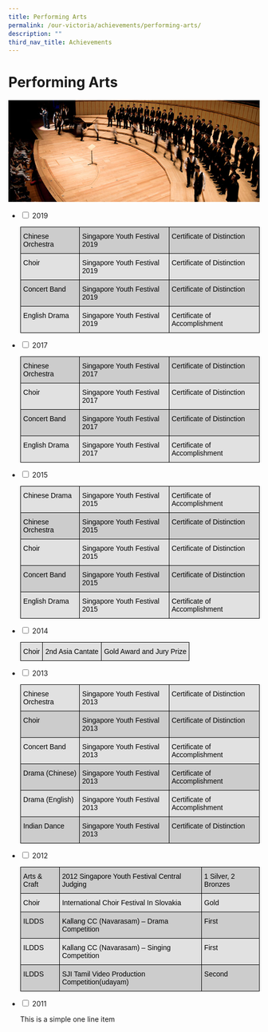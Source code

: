 ```yaml
---
title: Performing Arts
permalink: /our-victoria/achievements/performing-arts/
description: ""
third_nav_title: Achievements
---
```

# **Performing Arts**

![](/images/ach_performing_arts-2.jpg)


<ul class="jekyllcodex_accordion">
  <li>
    <input type="checkbox" id="accordion1">
    <label for="accordion1">2019</label>
    <div>
      <p><table style="border-collapse:collapse;border-spacing:0" class="tg"><thead><tr><th style="background-color:#CCC;border-color:#000000;border-style:solid;border-width:1px;color:#000000;font-family:Arial, sans-serif;font-size:14px;font-weight:normal;overflow:hidden;padding:10px 5px;text-align:left;vertical-align:top;word-break:normal">Chinese Orchestra</th><th style="background-color:#CCC;border-color:#000000;border-style:solid;border-width:1px;color:#000000;font-family:Arial, sans-serif;font-size:14px;font-weight:normal;overflow:hidden;padding:10px 5px;text-align:left;vertical-align:top;word-break:normal">Singapore Youth Festival 2019</th><th style="background-color:#CCC;border-color:#000000;border-style:solid;border-width:1px;color:#000000;font-family:Arial, sans-serif;font-size:14px;font-weight:normal;overflow:hidden;padding:10px 5px;text-align:left;vertical-align:top;word-break:normal">Certificate of Distinction</th></tr></thead><tbody><tr><td style="background-color:#E1E1E1;border-color:#000000;border-style:solid;border-width:1px;color:#000000;font-family:Arial, sans-serif;font-size:14px;overflow:hidden;padding:10px 5px;text-align:left;vertical-align:top;word-break:normal">Choir</td><td style="background-color:#E1E1E1;border-color:#000000;border-style:solid;border-width:1px;color:#000000;font-family:Arial, sans-serif;font-size:14px;overflow:hidden;padding:10px 5px;text-align:left;vertical-align:top;word-break:normal">Singapore Youth Festival 2019</td><td style="background-color:#E1E1E1;border-color:#000000;border-style:solid;border-width:1px;color:#000000;font-family:Arial, sans-serif;font-size:14px;overflow:hidden;padding:10px 5px;text-align:left;vertical-align:top;word-break:normal">Certificate of Distinction</td></tr><tr><td style="background-color:#CCC;border-color:#000000;border-style:solid;border-width:1px;color:#000000;font-family:Arial, sans-serif;font-size:14px;overflow:hidden;padding:10px 5px;text-align:left;vertical-align:top;word-break:normal">Concert Band</td><td style="background-color:#CCC;border-color:#000000;border-style:solid;border-width:1px;color:#000000;font-family:Arial, sans-serif;font-size:14px;overflow:hidden;padding:10px 5px;text-align:left;vertical-align:top;word-break:normal">Singapore Youth Festival 2019</td><td style="background-color:#CCC;border-color:#000000;border-style:solid;border-width:1px;color:#000000;font-family:Arial, sans-serif;font-size:14px;overflow:hidden;padding:10px 5px;text-align:left;vertical-align:top;word-break:normal">Certificate of Distinction</td></tr><tr><td style="background-color:#E1E1E1;border-color:#000000;border-style:solid;border-width:1px;color:#000000;font-family:Arial, sans-serif;font-size:14px;overflow:hidden;padding:10px 5px;text-align:left;vertical-align:top;word-break:normal">English Drama</td><td style="background-color:#E1E1E1;border-color:#000000;border-style:solid;border-width:1px;color:#000000;font-family:Arial, sans-serif;font-size:14px;overflow:hidden;padding:10px 5px;text-align:left;vertical-align:top;word-break:normal">Singapore Youth Festival 2019</td><td style="background-color:#E1E1E1;border-color:#000000;border-style:solid;border-width:1px;color:#000000;font-family:Arial, sans-serif;font-size:14px;overflow:hidden;padding:10px 5px;text-align:left;vertical-align:top;word-break:normal">Certificate of Accomplishment</td></tr></tbody></table></p>
    </div>
	</li>
	 <li>
    <input type="checkbox" id="accordion2">
    <label for="accordion2">2017</label>
    <div>
      <p><table style="border-collapse:collapse;border-spacing:0" class="tg"><thead><tr><th style="background-color:#CCC;border-color:#000000;border-style:solid;border-width:1px;color:#000000;font-family:Arial, sans-serif;font-size:14px;font-weight:normal;overflow:hidden;padding:10px 5px;text-align:left;vertical-align:top;word-break:normal">Chinese Orchestra</th><th style="background-color:#CCC;border-color:#000000;border-style:solid;border-width:1px;color:#000000;font-family:Arial, sans-serif;font-size:14px;font-weight:normal;overflow:hidden;padding:10px 5px;text-align:left;vertical-align:top;word-break:normal">Singapore Youth Festival 2017</th><th style="background-color:#CCC;border-color:#000000;border-style:solid;border-width:1px;color:#000000;font-family:Arial, sans-serif;font-size:14px;font-weight:normal;overflow:hidden;padding:10px 5px;text-align:left;vertical-align:top;word-break:normal">Certificate of Distinction</th></tr></thead><tbody><tr><td style="background-color:#E1E1E1;border-color:#000000;border-style:solid;border-width:1px;color:#000000;font-family:Arial, sans-serif;font-size:14px;overflow:hidden;padding:10px 5px;text-align:left;vertical-align:top;word-break:normal">Choir</td><td style="background-color:#E1E1E1;border-color:#000000;border-style:solid;border-width:1px;color:#000000;font-family:Arial, sans-serif;font-size:14px;overflow:hidden;padding:10px 5px;text-align:left;vertical-align:top;word-break:normal">Singapore Youth Festival 2017</td><td style="background-color:#E1E1E1;border-color:#000000;border-style:solid;border-width:1px;color:#000000;font-family:Arial, sans-serif;font-size:14px;overflow:hidden;padding:10px 5px;text-align:left;vertical-align:top;word-break:normal">Certificate of Distinction</td></tr><tr><td style="background-color:#CCC;border-color:#000000;border-style:solid;border-width:1px;color:#000000;font-family:Arial, sans-serif;font-size:14px;overflow:hidden;padding:10px 5px;text-align:left;vertical-align:top;word-break:normal">Concert Band</td><td style="background-color:#CCC;border-color:#000000;border-style:solid;border-width:1px;color:#000000;font-family:Arial, sans-serif;font-size:14px;overflow:hidden;padding:10px 5px;text-align:left;vertical-align:top;word-break:normal">Singapore Youth Festival 2017</td><td style="background-color:#CCC;border-color:#000000;border-style:solid;border-width:1px;color:#000000;font-family:Arial, sans-serif;font-size:14px;overflow:hidden;padding:10px 5px;text-align:left;vertical-align:top;word-break:normal">Certificate of Distinction</td></tr><tr><td style="background-color:#E1E1E1;border-color:#000000;border-style:solid;border-width:1px;color:#000000;font-family:Arial, sans-serif;font-size:14px;overflow:hidden;padding:10px 5px;text-align:left;vertical-align:top;word-break:normal">English Drama</td><td style="background-color:#E1E1E1;border-color:#000000;border-style:solid;border-width:1px;color:#000000;font-family:Arial, sans-serif;font-size:14px;overflow:hidden;padding:10px 5px;text-align:left;vertical-align:top;word-break:normal">Singapore Youth Festival 2017</td><td style="background-color:#E1E1E1;border-color:#000000;border-style:solid;border-width:1px;color:#000000;font-family:Arial, sans-serif;font-size:14px;overflow:hidden;padding:10px 5px;text-align:left;vertical-align:top;word-break:normal">Certificate of Accomplishment</td></tr></tbody></table></p>
    </div>
	</li>
	 <li>
    <input type="checkbox" id="accordion3">
    <label for="accordion3">2015</label>
    <div>
      <p><table style="border-collapse:collapse;border-spacing:0" class="tg"><thead><tr><th style="background-color:#E1E1E1;border-color:#000000;border-style:solid;border-width:1px;color:#000000;font-family:Arial, sans-serif;font-size:14px;font-weight:normal;overflow:hidden;padding:10px 5px;text-align:left;vertical-align:top;word-break:normal">Chinese Drama</th><th style="background-color:#E1E1E1;border-color:#000000;border-style:solid;border-width:1px;color:#000000;font-family:Arial, sans-serif;font-size:14px;font-weight:normal;overflow:hidden;padding:10px 5px;text-align:left;vertical-align:top;word-break:normal">Singapore Youth Festival 2015</th><th style="background-color:#E1E1E1;border-color:#000000;border-style:solid;border-width:1px;color:#000000;font-family:Arial, sans-serif;font-size:14px;font-weight:normal;overflow:hidden;padding:10px 5px;text-align:left;vertical-align:top;word-break:normal">Certificate of Accomplishment</th></tr></thead><tbody><tr><td style="background-color:#CCC;border-color:#000000;border-style:solid;border-width:1px;color:#000000;font-family:Arial, sans-serif;font-size:14px;overflow:hidden;padding:10px 5px;text-align:left;vertical-align:top;word-break:normal">Chinese Orchestra</td><td style="background-color:#CCC;border-color:#000000;border-style:solid;border-width:1px;color:#000000;font-family:Arial, sans-serif;font-size:14px;overflow:hidden;padding:10px 5px;text-align:left;vertical-align:top;word-break:normal">Singapore Youth Festival 2015</td><td style="background-color:#CCC;border-color:#000000;border-style:solid;border-width:1px;color:#000000;font-family:Arial, sans-serif;font-size:14px;overflow:hidden;padding:10px 5px;text-align:left;vertical-align:top;word-break:normal">Certificate of Distinction</td></tr><tr><td style="background-color:#E1E1E1;border-color:#000000;border-style:solid;border-width:1px;color:#000000;font-family:Arial, sans-serif;font-size:14px;overflow:hidden;padding:10px 5px;text-align:left;vertical-align:top;word-break:normal">Choir</td><td style="background-color:#E1E1E1;border-color:#000000;border-style:solid;border-width:1px;color:#000000;font-family:Arial, sans-serif;font-size:14px;overflow:hidden;padding:10px 5px;text-align:left;vertical-align:top;word-break:normal">Singapore Youth Festival 2015</td><td style="background-color:#E1E1E1;border-color:#000000;border-style:solid;border-width:1px;color:#000000;font-family:Arial, sans-serif;font-size:14px;overflow:hidden;padding:10px 5px;text-align:left;vertical-align:top;word-break:normal">Certificate of Distinction</td></tr><tr><td style="background-color:#CCC;border-color:#000000;border-style:solid;border-width:1px;color:#000000;font-family:Arial, sans-serif;font-size:14px;overflow:hidden;padding:10px 5px;text-align:left;vertical-align:top;word-break:normal">Concert Band</td><td style="background-color:#CCC;border-color:#000000;border-style:solid;border-width:1px;color:#000000;font-family:Arial, sans-serif;font-size:14px;overflow:hidden;padding:10px 5px;text-align:left;vertical-align:top;word-break:normal">Singapore Youth Festival 2015</td><td style="background-color:#CCC;border-color:#000000;border-style:solid;border-width:1px;color:#000000;font-family:Arial, sans-serif;font-size:14px;overflow:hidden;padding:10px 5px;text-align:left;vertical-align:top;word-break:normal">Certificate of Distinction</td></tr><tr><td style="background-color:#E1E1E1;border-color:#000000;border-style:solid;border-width:1px;color:#000000;font-family:Arial, sans-serif;font-size:14px;overflow:hidden;padding:10px 5px;text-align:left;vertical-align:top;word-break:normal">English Drama</td><td style="background-color:#E1E1E1;border-color:#000000;border-style:solid;border-width:1px;color:#000000;font-family:Arial, sans-serif;font-size:14px;overflow:hidden;padding:10px 5px;text-align:left;vertical-align:top;word-break:normal">Singapore Youth Festival 2015</td><td style="background-color:#E1E1E1;border-color:#000000;border-style:solid;border-width:1px;color:#000000;font-family:Arial, sans-serif;font-size:14px;overflow:hidden;padding:10px 5px;text-align:left;vertical-align:top;word-break:normal">Certificate of Accomplishment</td></tr></tbody></table></p>
    </div>
	</li>
	 <li>
    <input type="checkbox" id="accordion4">
    <label for="accordion4">2014</label>
    <div>
      <p><table style="border-collapse:collapse;border-spacing:0" class="tg"><thead><tr><td style="background-color:#E1E1E1;border-color:#000000;border-style:solid;border-width:1px;color:#000000;font-family:Arial, sans-serif;font-size:14px;overflow:hidden;padding:10px 5px;text-align:left;vertical-align:top;word-break:normal">Choir</td><td style="background-color:#E1E1E1;border-color:#000000;border-style:solid;border-width:1px;color:#000000;font-family:Arial, sans-serif;font-size:14px;overflow:hidden;padding:10px 5px;text-align:left;vertical-align:top;word-break:normal">2nd Asia Cantate</td><td style="background-color:#E1E1E1;border-color:#000000;border-style:solid;border-width:1px;color:#000000;font-family:Arial, sans-serif;font-size:14px;overflow:hidden;padding:10px 5px;text-align:left;vertical-align:top;word-break:normal">Gold Award and Jury Prize</td></tr></thead></table></p>
    </div>
	</li>
	 <li>
    <input type="checkbox" id="accordion5">
    <label for="accordion5">2013</label>
    <div>
      <p><table style="border-collapse:collapse;border-spacing:0" class="tg"><thead><tr><th style="background-color:#E1E1E1;border-color:#000000;border-style:solid;border-width:1px;color:#000000;font-family:Arial, sans-serif;font-size:14px;font-weight:normal;overflow:hidden;padding:10px 5px;text-align:left;vertical-align:top;word-break:normal">Chinese Orchestra</th><th style="background-color:#E1E1E1;border-color:#000000;border-style:solid;border-width:1px;color:#000000;font-family:Arial, sans-serif;font-size:14px;font-weight:normal;overflow:hidden;padding:10px 5px;text-align:left;vertical-align:top;word-break:normal">Singapore Youth Festival 2013</th><th style="background-color:#E1E1E1;border-color:#000000;border-style:solid;border-width:1px;color:#000000;font-family:Arial, sans-serif;font-size:14px;font-weight:normal;overflow:hidden;padding:10px 5px;text-align:left;vertical-align:top;word-break:normal">Certificate of Distinction</th></tr></thead><tbody><tr><td style="background-color:#CCC;border-color:#000000;border-style:solid;border-width:1px;color:#000000;font-family:Arial, sans-serif;font-size:14px;overflow:hidden;padding:10px 5px;text-align:left;vertical-align:top;word-break:normal">Choir</td><td style="background-color:#CCC;border-color:#000000;border-style:solid;border-width:1px;color:#000000;font-family:Arial, sans-serif;font-size:14px;overflow:hidden;padding:10px 5px;text-align:left;vertical-align:top;word-break:normal">Singapore Youth Festival 2013</td><td style="background-color:#CCC;border-color:#000000;border-style:solid;border-width:1px;color:#000000;font-family:Arial, sans-serif;font-size:14px;overflow:hidden;padding:10px 5px;text-align:left;vertical-align:top;word-break:normal">Certificate of Distinction</td></tr><tr><td style="background-color:#E1E1E1;border-color:#000000;border-style:solid;border-width:1px;color:#000000;font-family:Arial, sans-serif;font-size:14px;overflow:hidden;padding:10px 5px;text-align:left;vertical-align:top;word-break:normal">Concert Band</td><td style="background-color:#E1E1E1;border-color:#000000;border-style:solid;border-width:1px;color:#000000;font-family:Arial, sans-serif;font-size:14px;overflow:hidden;padding:10px 5px;text-align:left;vertical-align:top;word-break:normal">Singapore Youth Festival 2013</td><td style="background-color:#E1E1E1;border-color:#000000;border-style:solid;border-width:1px;color:#000000;font-family:Arial, sans-serif;font-size:14px;overflow:hidden;padding:10px 5px;text-align:left;vertical-align:top;word-break:normal">Certificate of Accomplishment</td></tr><tr><td style="background-color:#CCC;border-color:#000000;border-style:solid;border-width:1px;color:#000000;font-family:Arial, sans-serif;font-size:14px;overflow:hidden;padding:10px 5px;text-align:left;vertical-align:top;word-break:normal">Drama (Chinese)</td><td style="background-color:#CCC;border-color:#000000;border-style:solid;border-width:1px;color:#000000;font-family:Arial, sans-serif;font-size:14px;overflow:hidden;padding:10px 5px;text-align:left;vertical-align:top;word-break:normal">Singapore Youth Festival 2013</td><td style="background-color:#CCC;border-color:#000000;border-style:solid;border-width:1px;color:#000000;font-family:Arial, sans-serif;font-size:14px;overflow:hidden;padding:10px 5px;text-align:left;vertical-align:top;word-break:normal">Certificate of Accomplishment</td></tr><tr><td style="background-color:#E1E1E1;border-color:#000000;border-style:solid;border-width:1px;color:#000000;font-family:Arial, sans-serif;font-size:14px;overflow:hidden;padding:10px 5px;text-align:left;vertical-align:top;word-break:normal">Drama (English)</td><td style="background-color:#E1E1E1;border-color:#000000;border-style:solid;border-width:1px;color:#000000;font-family:Arial, sans-serif;font-size:14px;overflow:hidden;padding:10px 5px;text-align:left;vertical-align:top;word-break:normal">Singapore Youth Festival 2013</td><td style="background-color:#E1E1E1;border-color:#000000;border-style:solid;border-width:1px;color:#000000;font-family:Arial, sans-serif;font-size:14px;overflow:hidden;padding:10px 5px;text-align:left;vertical-align:top;word-break:normal">Certificate of Accomplishment</td></tr><tr><td style="background-color:#CCC;border-color:#000000;border-style:solid;border-width:1px;color:#000000;font-family:Arial, sans-serif;font-size:14px;overflow:hidden;padding:10px 5px;text-align:left;vertical-align:top;word-break:normal">Indian Dance</td><td style="background-color:#CCC;border-color:#000000;border-style:solid;border-width:1px;color:#000000;font-family:Arial, sans-serif;font-size:14px;overflow:hidden;padding:10px 5px;text-align:left;vertical-align:top;word-break:normal">Singapore Youth Festival 2013</td><td style="background-color:#CCC;border-color:#000000;border-style:solid;border-width:1px;color:#000000;font-family:Arial, sans-serif;font-size:14px;overflow:hidden;padding:10px 5px;text-align:left;vertical-align:top;word-break:normal">Certificate of Distinction</td></tr></tbody></table></p>
    </div>
	</li>
	 <li>
    <input type="checkbox" id="accordion6">
    <label for="accordion6">2012</label>
    <div>
      <p><table style="border-collapse:collapse;border-spacing:0" class="tg"><thead><tr><th style="background-color:#CCC;border-color:#000000;border-style:solid;border-width:1px;color:#000000;font-family:Arial, sans-serif;font-size:14px;font-weight:normal;overflow:hidden;padding:10px 5px;text-align:left;vertical-align:top;word-break:normal">Arts &amp; Craft</th><th style="background-color:#CCC;border-color:#000000;border-style:solid;border-width:1px;color:#000000;font-family:Arial, sans-serif;font-size:14px;font-weight:normal;overflow:hidden;padding:10px 5px;text-align:left;vertical-align:top;word-break:normal">2012 Singapore Youth Festival Central Judging</th><th style="background-color:#CCC;border-color:#000000;border-style:solid;border-width:1px;color:#000000;font-family:Arial, sans-serif;font-size:14px;font-weight:normal;overflow:hidden;padding:10px 5px;text-align:left;vertical-align:top;word-break:normal">1 Silver, 2 Bronzes</th></tr></thead><tbody><tr><td style="background-color:#E1E1E1;border-color:#000000;border-style:solid;border-width:1px;color:#000000;font-family:Arial, sans-serif;font-size:14px;overflow:hidden;padding:10px 5px;text-align:left;vertical-align:top;word-break:normal">Choir</td><td style="background-color:#E1E1E1;border-color:#000000;border-style:solid;border-width:1px;color:#000000;font-family:Arial, sans-serif;font-size:14px;overflow:hidden;padding:10px 5px;text-align:left;vertical-align:top;word-break:normal">International Choir Festival In  Slovakia</td><td style="background-color:#E1E1E1;border-color:#000000;border-style:solid;border-width:1px;color:#000000;font-family:Arial, sans-serif;font-size:14px;overflow:hidden;padding:10px 5px;text-align:left;vertical-align:top;word-break:normal">Gold</td></tr><tr><td style="background-color:#CCC;border-color:#000000;border-style:solid;border-width:1px;color:#000000;font-family:Arial, sans-serif;font-size:14px;overflow:hidden;padding:10px 5px;text-align:left;vertical-align:top;word-break:normal">ILDDS</td><td style="background-color:#CCC;border-color:#000000;border-style:solid;border-width:1px;color:#000000;font-family:Arial, sans-serif;font-size:14px;overflow:hidden;padding:10px 5px;text-align:left;vertical-align:top;word-break:normal">Kallang CC (Navarasam) – Drama Competition</td><td style="background-color:#CCC;border-color:#000000;border-style:solid;border-width:1px;color:#000000;font-family:Arial, sans-serif;font-size:14px;overflow:hidden;padding:10px 5px;text-align:left;vertical-align:top;word-break:normal">First</td></tr><tr><td style="background-color:#E1E1E1;border-color:#000000;border-style:solid;border-width:1px;color:#000000;font-family:Arial, sans-serif;font-size:14px;overflow:hidden;padding:10px 5px;text-align:left;vertical-align:top;word-break:normal">ILDDS</td><td style="background-color:#E1E1E1;border-color:#000000;border-style:solid;border-width:1px;color:#000000;font-family:Arial, sans-serif;font-size:14px;overflow:hidden;padding:10px 5px;text-align:left;vertical-align:top;word-break:normal">Kallang CC (Navarasam) – Singing Competition</td><td style="background-color:#E1E1E1;border-color:#000000;border-style:solid;border-width:1px;color:#000000;font-family:Arial, sans-serif;font-size:14px;overflow:hidden;padding:10px 5px;text-align:left;vertical-align:top;word-break:normal">First</td></tr><tr><td style="background-color:#CCC;border-color:#000000;border-style:solid;border-width:1px;color:#000000;font-family:Arial, sans-serif;font-size:14px;overflow:hidden;padding:10px 5px;text-align:left;vertical-align:top;word-break:normal">ILDDS</td><td style="background-color:#CCC;border-color:#000000;border-style:solid;border-width:1px;color:#000000;font-family:Arial, sans-serif;font-size:14px;overflow:hidden;padding:10px 5px;text-align:left;vertical-align:top;word-break:normal">SJI Tamil Video Production Competition(udayam)</td><td style="background-color:#CCC;border-color:#000000;border-style:solid;border-width:1px;color:#000000;font-family:Arial, sans-serif;font-size:14px;overflow:hidden;padding:10px 5px;text-align:left;vertical-align:top;word-break:normal">Second</td></tr></tbody></table></p>
    </div>
	</li>
	 <li>
    <input type="checkbox" id="accordion7">
    <label for="accordion7">2011</label>
    <div>
      <p>This is a simple one line item</p>
    </div>
	</li>